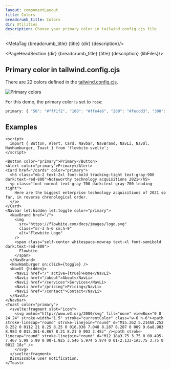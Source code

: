 ```yaml
---
layout: componentLayout
title: Colors 
breadcrumb_title: Colors
dir: Utilities
description: Choose your primary color in tailwind.config.cjs file
---
```


<MetaTag {breadcrumb_title} {title} {dir} {description}/>

<script>
  import { ExampleDiv, GitHubSource, CompoDescription, PageHeadSection, TableProp, TableDefaultRow, MetaTag } from '../utils';
  import { Breadcrumb, BreadcrumbItem, Heading, A, Img, P } from '$lib';
  let libFiles = {}
</script>

<PageHeadSection {dir} {breadcrumb_title} {title} {description} {libFiles}/>

## Primary color in tailwind.config.cjs

There are 22 colors defined in the <A href="https://github.com/themesberg/flowbite-svelte/blob/main/tailwind.config.cjs">tailwind.config.cjs</A>.

<Img src="/images/colors.webp" alt="Primary colors" class="flex justify-center rounded-lg p-8" />

For this demo, the primary color is set to `rose`:

<div class="w-full overflow-auto py-4">

```js example hideOutput
primary: { "50": "#fff1f2", "100": "#ffe4e6", "200": "#fecdd3", "300": "#fda4af", "400": "#fb7185", "500": "#f43f5e", "600": "#e11d48", "700": "#be123c", "800": "#9f1239", "900": "#881337" }
```

</div>

## Examples

```svelte example class="flex flex-col gap-4" hideScript
<script>
  import { Button, Alert, Card, Navbar, NavBrand, NavLi, NavUl, NavHamburger, Toast } from 'flowbite-svelte';
</script>

<Button color="primary">Primary</Button>
<Alert color="primary">Primary</Alert>
<Card href="/cards" color="primary">
  <h5 class="mb-2 text-2xl font-bold tracking-tight text-gray-900 dark:text-red-800">Noteworthy technology acquisitions 2021</h5>
  <p class="font-normal text-gray-700 dark:text-gray-700 leading-tight">
    Here are the biggest enterprise technology acquisitions of 2021 so far, in reverse chronological order.
  </p>
</Card>
<Navbar let:hidden let:toggle color="primary">
  <NavBrand href="/">
    <img
      src="https://flowbite.com/docs/images/logo.svg"
      class="mr-3 h-6 sm:h-9"
      alt="Flowbite Logo"
    />
    <span class="self-center whitespace-nowrap text-xl font-semibold dark:text-red-800">
      Flowbite
    </span>
  </NavBrand>
  <NavHamburger on:click={toggle} />
  <NavUl {hidden}>
    <NavLi href="/" active={true}>Home</NavLi>
    <NavLi href="/about">About</NavLi>
    <NavLi href="/services">Services</NavLi>
    <NavLi href="/pricing">Pricing</NavLi>
    <NavLi href="/contact">Contact</NavLi>
  </NavUl>
</Navbar>
<Toast color="primary">
  <svelte:fragment slot="icon">
    <svg xmlns="http://www.w3.org/2000/svg" fill="none" viewBox="0 0 24 24" stroke-width="1.5" stroke="currentColor" class="w-6 h-6"><path stroke-linecap="round" stroke-linejoin="round" d="M15.362 5.214A8.252 8.252 0 0112 21 8.25 8.25 0 016.038 7.048 8.287 8.287 0 009 9.6a8.983 8.983 0 013.361-6.867 8.21 8.21 0 003 2.48z" /><path stroke-linecap="round" stroke-linejoin="round" d="M12 18a3.75 3.75 0 00.495-7.467 5.99 5.99 0 00-1.925 3.546 5.974 5.974 0 01-2.133-1A3.75 3.75 0 0012 18z" />
    </svg>
  </svelte:fragment>
  Dismissable user notification.
</Toast>
```

